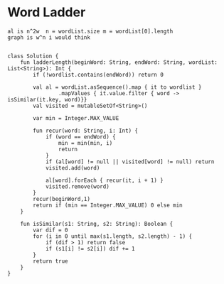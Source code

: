 

# Word Ladder

    al is n^2w  n = wordList.size m = wordList[0].length
    graph is w^n i would think
    

    class Solution {
        fun ladderLength(beginWord: String, endWord: String, wordList: List<String>): Int {
            if (!wordlist.contains(endWord)) return 0

            val al = wordList.asSequence().map { it to wordlist }
                    .mapValues { it.value.filter { word -> isSimilar(it.key, word)}}
            val visited = mutableSetOf<String>()        

            var min = Integer.MAX_VALUE   

            fun recur(word: String, i: Int) {
                if (word == endWord) {
                    min = min(min, i)
                    return
                }
                if (al[word] != null || visited[word] != null) return
                visited.add(word)

                al[word].forEach { recur(it, i + 1) }
                visited.remove(word)
            }   
            recur(beginWord,1)
            return if (min == Integer.MAX_VALUE) 0 else min
        }

        fun isSimilar(s1: String, s2: String): Boolean {
            var dif = 0
            for (i in 0 until max(s1.length, s2.length) - 1) {
                if (dif > 1) return false
                if (s1[i] != s2[i]) dif += 1
            }
            return true
        }
    }